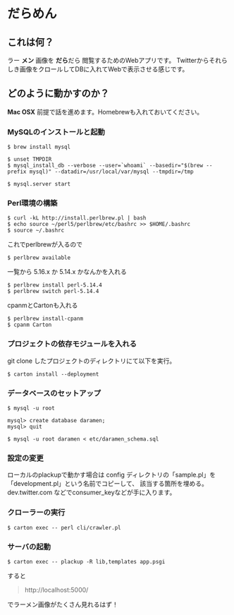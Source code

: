 # だらめん

## これは何？

ラー **メン** 画像を **だら**だら 閲覧するためのWebアプリです。
Twitterからそれらしき画像をクロールしてDBに入れてWebで表示させる感じです。

## どのように動かすのか？

**Mac OSX** 前提で話を進めます。Homebrewも入れておいてください。
 
### MySQLのインストールと起動

    $ brew install mysql

    $ unset TMPDIR
    $ mysql_install_db --verbose --user=`whoami` --basedir="$(brew --prefix mysql)" --datadir=/usr/local/var/mysql --tmpdir=/tmp

    $ mysql.server start

### Perl環境の構築

    $ curl -kL http://install.perlbrew.pl | bash
    $ echo source ~/perl5/perlbrew/etc/bashrc >> $HOME/.bashrc
    $ source ~/.bashrc

これでperlbrewが入るので

    $ perlbrew available

一覧から 5.16.x か 5.14.x かなんかを入れる

    $ perlbrew install perl-5.14.4
    $ perlbrew switch perl-5.14.4

cpanmとCartonも入れる
 
    $ perlbrew install-cpanm
    $ cpanm Carton

### プロジェクトの依存モジュールを入れる

git clone したプロジェクトのディレクトリにて以下を実行。

    $ carton install --deployment

### データベースのセットアップ

    $ mysql -u root

    mysql> create database daramen;
    mysql> quit

    $ mysql -u root daramen < etc/daramen_schema.sql

### 設定の変更

ローカルのplackupで動かす場合は config ディレクトリの「sample.pl」を「development.pl」という名前でコピーして、
該当する箇所を埋める。dev.twitter.com などでconsumer_keyなどが手に入ります。

### クローラーの実行

    $ carton exec -- perl cli/crawler.pl

### サーバの起動

    $ carton exec -- plackup -R lib,templates app.psgi

すると

> http://localhost:5000/

でラーメン画像がたくさん見れるはず！


